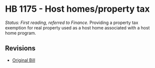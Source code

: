 # HB 1175 - Host homes/property tax
*Status: First reading, referred to Finance.*
Providing a property tax exemption for real property used as a host home associated with a host home program. 

## Revisions
* [Original Bill](1/)